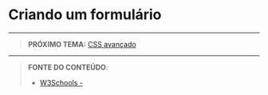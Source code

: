# Criando um formulário





***

> **PRÓXIMO TEMA:** [CSS avançado](/conteudo/21-css-avancado)

***


> **FONTE DO CONTEÚDO**:
>
> - [W3Schools - ]()
